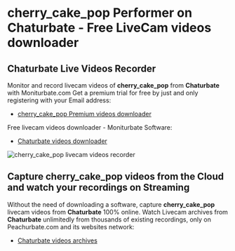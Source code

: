 # cherry_cake_pop Performer on Chaturbate - Free LiveCam videos downloader

## Chaturbate Live Videos Recorder

Monitor and record livecam videos of **cherry_cake_pop** from **Chaturbate** with Moniturbate.com
Get a premium trial for free by just and only registering with your Email address:
* [cherry_cake_pop Premium videos downloader](https://moniturbate.com/request-demo-licence-key.html)

Free livecam videos downloader - Moniturbate Software:
* [Chaturbate videos downloader](https://moniturbate.com/moniturbate-download-software.html)

![cherry_cake_pop livecam videos recorder](https://peachurnet.com/templates/moniturbate-software.png)


## Capture cherry_cake_pop videos from the Cloud and watch your recordings on Streaming

Without the need of downloading a software, capture **cherry_cake_pop** livecam videos from **Chaturbate** 100% online.
Watch Livecam archives from **Chaturbate** unlimitedly from thousands of existing recordings, only on Peachurbate.com and its websites network:
* [Chaturbate videos archives](https://peachurnet.com/)